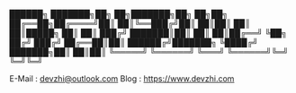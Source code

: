 
██████╗ ███████╗██╗   ██╗███████╗██╗  ██╗██╗
██╔══██╗██╔════╝██║   ██║╚══███╔╝██║  ██║██║
██║  ██║█████╗  ██║   ██║  ███╔╝ ███████║██║
██║  ██║██╔══╝  ╚██╗ ██╔╝ ███╔╝  ██╔══██║██║
██████╔╝███████╗ ╚████╔╝ ███████╗██║  ██║██║
╚═════╝ ╚══════╝  ╚═══╝  ╚══════╝╚═╝  ╚═╝╚═╝
                                            
E-Mail  : devzhi@outlook.com
Blog  : https://www.devzhi.com
